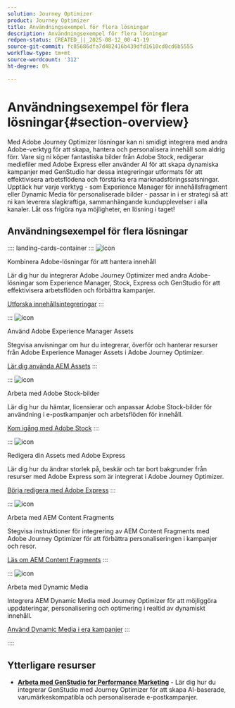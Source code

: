 ```yaml
---
solution: Journey Optimizer
product: Journey Optimizer
title: Användningsexempel för flera lösningar
description: Användningsexempel för flera lösningar
redpen-status: CREATED_||_2025-08-12_00-41-19
source-git-commit: fc85686dfa7d482416b439dfd1610cd0cd6b5555
workflow-type: tm+mt
source-wordcount: '312'
ht-degree: 0%

---
```



# Användningsexempel för flera lösningar{#section-overview}

Med Adobe Journey Optimizer lösningar kan ni smidigt integrera med andra Adobe-verktyg för att skapa, hantera och personalisera innehåll som aldrig förr. Vare sig ni köper fantastiska bilder från Adobe Stock, redigerar mediefiler med Adobe Express eller använder AI för att skapa dynamiska kampanjer med GenStudio har dessa integreringar utformats för att effektivisera arbetsflödena och förstärka era marknadsföringssatsningar. Upptäck hur varje verktyg - som Experience Manager för innehållsfragment eller Dynamic Media för personaliserade bilder - passar in i er strategi så att ni kan leverera slagkraftiga, sammanhängande kundupplevelser i alla kanaler. Låt oss frigöra nya möjligheter, en lösning i taget!

## Användningsexempel för flera lösningar

:::: landing-cards-container
:::
![icon](https://cdn.experienceleague.adobe.com/icons/puzzle-piece.svg)

Kombinera Adobe-lösningar för att hantera innehåll

Lär dig hur du integrerar Adobe Journey Optimizer med andra Adobe-lösningar som Experience Manager, Stock, Express och GenStudio för att effektivisera arbetsflöden och förbättra kampanjer.

[Utforska innehållsintegreringar](../using/integrations/content-integrations.md)
:::

:::
![icon](https://cdn.experienceleague.adobe.com/icons/screwdriver-wrench.svg)

Använd Adobe Experience Manager Assets

Stegvisa anvisningar om hur du integrerar, överför och hanterar resurser från Adobe Experience Manager Assets i Adobe Journey Optimizer.

[Lär dig använda AEM Assets](../using/integrations/assets.md)
:::

:::
![icon](https://cdn.experienceleague.adobe.com/icons/images.svg)

Arbeta med Adobe Stock-bilder

Lär dig hur du hämtar, licensierar och anpassar Adobe Stock-bilder för användning i e-postkampanjer och arbetsflöden för innehåll.

[Kom igång med Adobe Stock](../using/integrations/stock.md)
:::

:::
![icon](https://cdn.experienceleague.adobe.com/icons/pencil-ruler.svg)

Redigera din Assets med Adobe Express

Lär dig hur du ändrar storlek på, beskär och tar bort bakgrunder från resurser med Adobe Express som är integrerat i Adobe Journey Optimizer.

[Börja redigera med Adobe Express](../using/integrations/express.md)
:::

:::
![icon](https://cdn.experienceleague.adobe.com/icons/code-branch.svg)

Arbeta med AEM Content Fragments

Stegvisa instruktioner för integrering av AEM Content Fragments med Adobe Journey Optimizer för att förbättra personaliseringen i kampanjer och resor.

[Läs om AEM Content Fragments](../using/integrations/aem-fragments.md)
:::

:::
![icon](https://cdn.experienceleague.adobe.com/icons/bullseye.svg)

Arbeta med Dynamic Media

Integrera AEM Dynamic Media med Journey Optimizer för att möjliggöra uppdateringar, personalisering och optimering i realtid av dynamiskt innehåll.

[Använd Dynamic Media i era kampanjer](../using/integrations/aem-dynamic.md)
:::

::::


## Ytterligare resurser

- **[Arbeta med GenStudio for Performance Marketing](../using/integrations/genstudio.md)** - Lär dig hur du integrerar GenStudio med Journey Optimizer för att skapa AI-baserade, varumärkeskompatibla och personaliserade e-postkampanjer.
